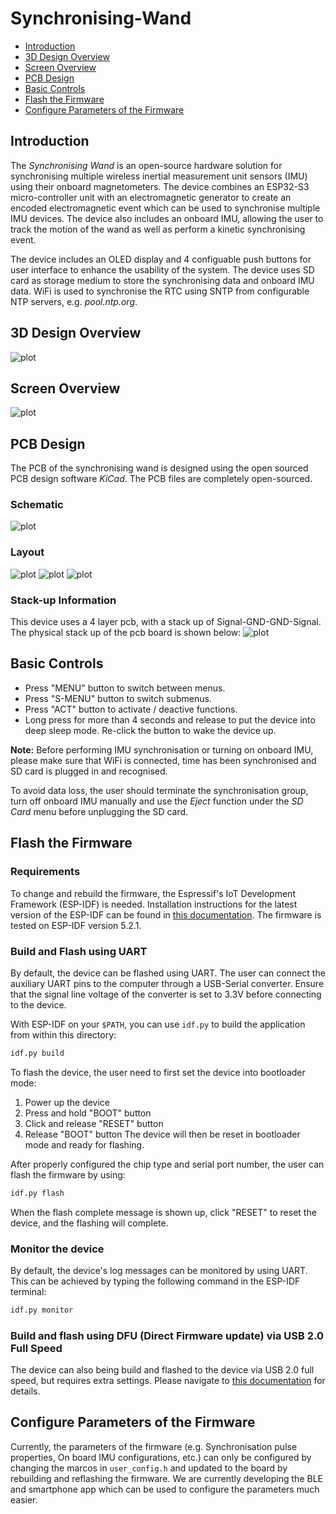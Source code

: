 # Synchronising-Wand
- [Introduction](https://github.com/YuxuanHan0326/Synchronising-Wand#introduction)
- [3D Design Overview](https://github.com/YuxuanHan0326/Synchronising-Wand#3d-design-overview)
- [Screen Overview](https://github.com/YuxuanHan0326/Synchronising-Wand#screen-overview)
- [PCB Design](https://github.com/YuxuanHan0326/Synchronising-Wand#pcb-design)
- [Basic Controls](https://github.com/YuxuanHan0326/Synchronising-Wand#basic-control)
- [Flash the Firmware](https://github.com/YuxuanHan0326/Synchronising-Wand#flash-the-firmware)
- [Configure Parameters of the Firmware](https://github.com/YuxuanHan0326/Synchronising-Wand#configure-parameters-of-the-firmware)

## Introduction
The *Synchronising Wand* is an open-source hardware solution for synchronising multiple wireless inertial measurement unit sensors (IMU) using their onboard magnetometers. The device combines an ESP32-S3 micro-controller unit with an electromagnetic generator to create an encoded electromagnetic event which can be used to synchronise multiple IMU devices. The device also includes an onboard IMU, allowing the user to track the motion of the wand as well as perform a kinetic synchronising event.

The device includes an OLED display and 4 configuable push buttons for user interface to enhance the usability of the system. The device uses SD card as storage medium to store the synchronising data and onboard IMU data. WiFi is used to synchronise the RTC using SNTP from configurable NTP servers, e.g. *pool.ntp.org*.

## 3D Design Overview
![plot](./Resources/CAD_design.jpg)

## Screen Overview
![plot](./Resources/Screen_Overview.png)

## PCB Design
The PCB of the synchronising wand is designed using the open sourced PCB design software *KiCad*. The PCB files are completely open-sourced.

### Schematic
![plot](./Resources/ESP32S3_PCB_V1_Schematic.png)

### Layout
![plot](./Resources/pcb%20overview.jpg)
![plot](./Resources/Layout_Front.png)
![plot](./Resources/Layout_Back.png)

### Stack-up Information
This device uses a 4 layer pcb, with a stack up of Signal-GND-GND-Signal.
The physical stack up of the pcb board is shown below:
![plot](./Resources/PCB_Physical_Stackup.png)

## Basic Controls
- Press "MENU" button to switch between menus.
- Press "S-MENU" button to switch submenus.
- Press "ACT" button to activate / deactive functions.
- Long press for more than 4 seconds and release to put the device into deep sleep mode. Re-click the button to wake the device up.

**Note:**
Before performing IMU synchronisation or turning on onboard IMU, please make sure that WiFi is connected, time has been synchronised and SD card is plugged in and recognised.

To avoid data loss, the user should terminate the synchronisation group, turn off onboard IMU manually and use the *Eject* function under the *SD Card* menu before unplugging the SD card.

## Flash the Firmware
### Requirements
To change and rebuild the firmware, the Espressif's IoT Development Framework (ESP-IDF) is needed. Installation instructions for the latest version of the ESP-IDF can be found in [this documentation](https://docs.espressif.com/projects/esp-idf/en/latest/esp32/get-started/). The firmware is tested on ESP-IDF version 5.2.1.

### Build and Flash using UART
By default, the device can be flashed using UART. The user can connect the auxiliary UART pins to the computer through a USB-Serial converter. Ensure that the signal line voltage of the converter is set to 3.3V before connecting to the device.

With ESP-IDF on your `$PATH`, you can use `idf.py` to build the application from within this directory:

```bash
idf.py build
```

To flash the device, the user need to first set the device into bootloader mode:
1. Power up the device
2. Press and hold "BOOT" button
3. Click and release "RESET" button
4. Release "BOOT" button
The device will then be reset in bootloader mode and ready for flashing.

After properly configured the chip type and serial port number, the user can flash the firmware by using:
```bash
idf.py flash
```
When the flash complete message is shown up, click "RESET" to reset the device, and the flashing will complete.

### Monitor the device
By default, the device's log messages can be monitored by using UART. This can be achieved by typing the following command in the ESP-IDF terminal:
```bash
idf.py monitor
```

### Build and flash using DFU (Direct Firmware update) via USB 2.0 Full Speed
The device can also being build and flashed to the device via USB 2.0 full speed, but requires extra settings. Please navigate to [this documentation](https://docs.espressif.com/projects/esp-idf/en/latest/esp32s3/api-guides/dfu.html) for details.

## Configure Parameters of the Firmware
Currently, the parameters of the firmware (e.g. Synchronisation pulse properties, On board IMU configurations, etc.) can only be configured by changing the marcos in `user_config.h` and updated to the board by rebuilding and reflashing the firmware. We are currently developing the BLE and smartphone app which can be used to configure the parameters much easier.
